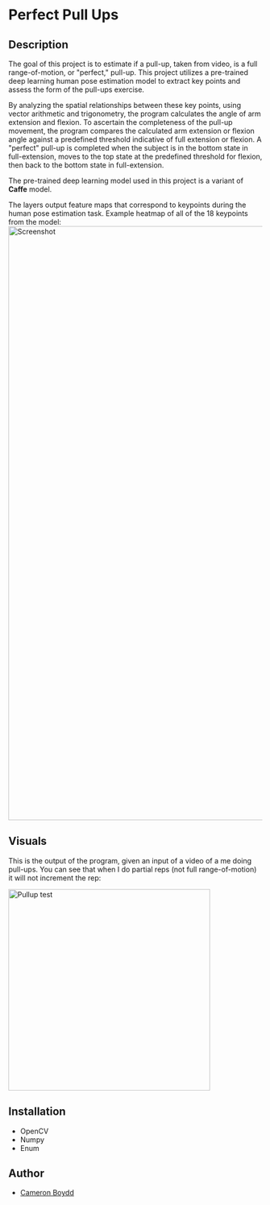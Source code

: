 # Perfect Pull Ups 

## Description
The goal of this project is to estimate if a pull-up, taken from video, is a full range-of-motion, or "perfect," pull-up. This project utilizes a pre-trained deep learning human pose estimation model to extract key points and assess the form of the pull-ups exercise. 

By analyzing the spatial relationships between these key points, using vector arithmetic and trigonometry, the program calculates the angle of arm extension and flexion. To ascertain the completeness of the pull-up movement, the program compares the calculated arm extension or flexion angle against a predefined threshold indicative of full extension or flexion. A "perfect" pull-up is completed when the subject is in the bottom state in full-extension, moves to the top state at the predefined threshold for flexion, then back to the bottom state in full-extension.

The pre-trained deep learning model used in this project is a variant of **Caffe** model.

The layers output feature maps that correspond to keypoints during the human pose estimation task.
Example heatmap of all of the 18 keypoints from the model:
<img src="media/heatmaps.png" alt="Screenshot" width="1180"/>

## Visuals
This is the output of the program, given an input of a video of a me doing pull-ups. You can see that when I do partial reps (not full range-of-motion) it will not increment the rep:

<img src="media/cam_test.mp4" alt="Pullup test" width="400"/>

## Installation
- OpenCV
- Numpy
- Enum

## Author
- [Cameron Boydd](https://github.com/camboydd)
